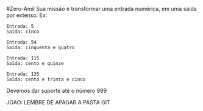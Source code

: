 #Zero-Amil
Sua missão é transformar uma entrada numérica, em uma saída por extenso.
Ex:
```
Entrada: 5
Saída: cinco
```

```
Entrada: 54
Saída: cinquenta e quatro
```

```
Entrada: 115
Saída: cento e quinze
```

```
Entrada: 135
Saída: cento e trinta e cinco
```

Devemos dar suporte até o número 999

JOAO: LEMBRE DE APAGAR A PASTA GIT
